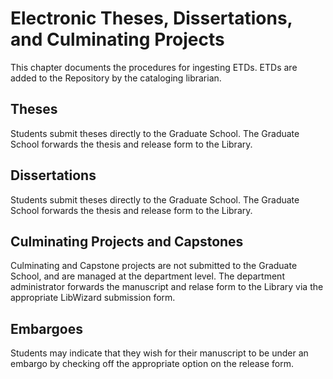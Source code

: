 # Electronic Theses, Dissertations, and Culminating Projects
This chapter documents the procedures for ingesting ETDs. ETDs are added to the Repository by the cataloging librarian.

## Theses

Students submit theses directly to the Graduate School. The Graduate School forwards the thesis and release form to the Library.

## Dissertations

Students submit theses directly to the Graduate School. The Graduate School forwards the thesis and release form to the Library.

## Culminating Projects and Capstones

Culminating and Capstone projects are not submitted to the Graduate School, and are managed at the department level. The department administrator forwards the manuscript and relase form to the Library via the appropriate LibWizard submission form.

## Embargoes

Students may indicate that they wish for their manuscript to be under an embargo by checking off the appropriate option on the release form.